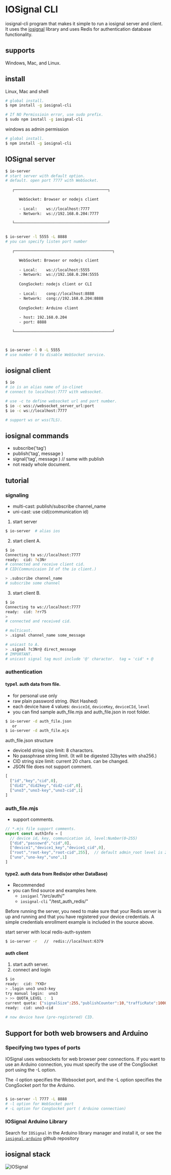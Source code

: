 # IOSignal CLI

iosignal-cli program that makes it simple to run a iosignal server and client. It uses the [iosignal](https://www.npmjs.com/package/iosignal)  library and uses Redis for authentication database functionality.

## supports 
Windows, Mac, and Linux.

## install
Linux, Mac and shell
```sh
# global install.
$ npm install -g iosignal-cli

# If NO Permissioin error, use sudo prefix.
$ sudo npm install -g iosignal-cli
```
windows as admin permission
```sh
# global install.
$ npm install -g iosignal-cli
```


## IOSignal server

```sh
$ io-server
# start server with default option.
# default. open port 7777 with WebSocket. 

   ┌─────────────────────────────────────────┐
                                            
      WebSocket: Browser or nodejs client   
                                            
      - Local:    ws://localhost:7777       
      - Network:  ws://192.168.0.204:7777   
                                            
   └─────────────────────────────────────────┘


$ io-server -l 5555 -L 8888
# you can specify listen port number

   ┌───────────────────────────────────────────┐
                                              
      WebSocket: Browser or nodejs client     
                                              
      - Local:    ws://localhost:5555         
      - Network:  ws://192.168.0.204:5555     
                                              
      CongSocket: nodejs client or CLI        
                                              
      - Local:    cong://localhost:8888       
      - Network:  cong://192.168.0.204:8888   
                                              
      CongSocket: Arduino client              
                                              
      - host: 192.168.0.204                   
      - port: 8888                            
                                              
   └───────────────────────────────────────────┘



$ io-server -l 0 -L 5555
# use number 0 to disable WebSocket service.

```

## iosignal client


```sh
$ io 
# io is an alias name of io-clinet
# connect to localhost:7777 with websocket.

# use -c to define websocket url and port number.
$ io -c wss://websocket_server_url:port
$ io -c ws://localhost:7777

# support ws or wss(TLS).

```

## iosignal commands

- subscribe('tag')
- publish('tag', message ) 
- signal('tag', message )  // same with publish
- not ready whole document.

## tutorial 

### signaling 

- multi-cast: publish/subscribe channel_name
- uni-cast: use cid(communication id)

1. start server
```sh
$ io-server  # alias ios

```

2. start client A.

```sh
$ io
Connecting to ws://localhost:7777
ready:  cid: ?c3Nr 
# connected and receive client cid.
# CID(Communicaion Id of the io client.)

> .subscribe channel_name  
# subscribe some channel
```

3. start client B.
```sh
$ io
Connecting to ws://localhost:7777
ready:  cid: ?rr75
> 
# connected and received cid.

# multicast.
> .signal channel_name some_message   

# unicast to A.
> .signal ?c3Nr@ direct_message  
# IMPORTANT. 
# unicast signal tag must include '@' charactor.  tag = 'cid' + @
```

### authentication

#### type1. auth data from file.

- for personal use only
- raw plain password string. (Not Hashed)
- each device have 4 values: `deviceId`, `deviceKey`, `deviceCId`, `level`
- you can find sample auth_file.mjs and auth_file.json in root folder.
```sh
$ io-server -d auth_file.json
   or
$ io-server -d auth_file.mjs
```

auth_file.json structure
- deviceId string size limit: 8 charactors.
- No passphrase string limit. (It will be digested 32bytes with sha256.)
- CID string size limit: current 20 chars. can be changed.
- JSON file does not support comment.
```js
[
  ["id","key","cid",0],
  ["did2","did2key","did2-cid",0],
  ["uno3","uno3-key","uno3-cid",1]
]
```

### auth_file.mjs 
- support comments.

```js
// *.mjs file support comments.
export const authInfo = [
  // device id, key, communication id, level:Number(0~255)
  ["did","passowrd","cid",0],  
  ["device1","device1_key","device1_cid",0],
  ["root","root-key","root-cid",255],  // default admin_root level is 255
  ["uno","uno-key","uno",1]
]
```



#### type2. auth data from Redis(or other DataBase)
- Recommended
- you can find source and examples here.
  - `iosiganl` "/src/auth/"
  - `iosignal-cli` "/test_auth_redis/"

Before running the server, you need to make sure that your Redis server is up and running and that you have registered your device credentials. A simple credentials enrollment example is included in the source above.

start server with local redis-auth-system
```sh
$ io-server -r   //  redis://localhost:6379
```


#### auth client
1. start auth server.
2. connect and login

```sh
$ io
ready:  cid: ?YXDr
> .login uno3 uno3-key
try manual login:  uno3
> >> QUOTA_LEVEL :  1
current quota: {"signalSize":255,"publishCounter":10,"trafficRate":100000}
ready:  cid: uno3-cid
 
# now device have (pre-registered) CID.

```

## Support for both web browsers and Arduino
### Specifying two types of ports
IOSignal uses websockets for web browser peer connections. If you want to use an Arduino connection, you must specify the use of the CongSocket port using the -L option.

The -l option specifies the Websocket port, and the -L option specifies the CongSocket port for the Arduino.

```sh

$ io-server -l 7777 -L 8888
# -l option for WebSocket port
# -L option for CongSocket port ( Arduino connection)
```

### IOSignal Arduino Library

Search for `IOSignal` in the Arduino library manager and install it, or see the [`iosignal-arduino`](https://github.com/remocons/iosignal-arduino) github repository


## iosignal stack
![IOSignal](./img/iosignal_stack.png)